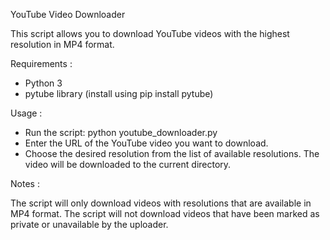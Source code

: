 YouTube Video Downloader

This script allows you to download YouTube videos with the highest resolution in MP4 format.

Requirements :

- Python 3
- pytube library (install using pip install pytube)

Usage :

- Run the script: python youtube_downloader.py
- Enter the URL of the YouTube video you want to download.
- Choose the desired resolution from the list of available resolutions.
The video will be downloaded to the current directory.

Notes :

The script will only download videos with resolutions that are available in MP4 format.
The script will not download videos that have been marked as private or unavailable by the uploader.

